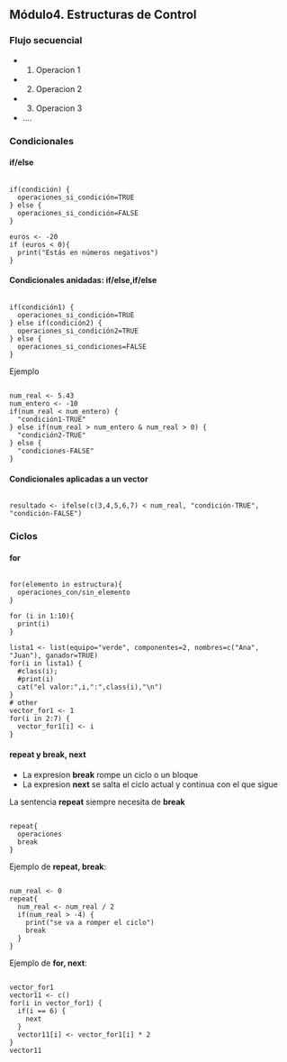 ## Módulo4. Estructuras de Control
### Flujo secuencial
- 1. Operacion 1
- 2. Operacion 2
- 3. Operacion 3
- ....

### Condicionales
#### if/else
<pre><code>
if(condición) {
  operaciones_si_condición=TRUE
} else {
  operaciones_si_condición=FALSE
}

euros <- -20
if (euros < 0){
  print("Estás en números negativos")
}
</code></pre>

#### Condicionales anidadas: if/else,if/else
<pre><code>
if(condición1) {
  operaciones_si_condición=TRUE
} else if(condición2) {
  operaciones_si_condición2=TRUE
} else { 
  operaciones_si_condiciones=FALSE
}
</code></pre>

Ejemplo
<pre><code>
num_real <- 5.43
num_entero <- -10
if(num_real < num_entero) {
  "condición1-TRUE"
} else if(num_real > num_entero & num_real > 0) {
  "condición2-TRUE"
} else {
  "condiciones-FALSE"
}
</code></pre>

#### Condicionales aplicadas a un vector
<pre><code>
resultado <- ifelse(c(3,4,5,6,7) < num_real, "condición-TRUE", "condición-FALSE")
</code></pre>

### Ciclos 
#### for
<pre><code>
for(elemento in estructura){
  operaciones_con/sin_elemento
}

for (i in 1:10){
  print(i)
}

lista1 <- list(equipo="verde", componentes=2, nombres=c("Ana", "Juan"), ganador=TRUE) 
for(i in lista1) {
  #class(i);
  #print(i)
  cat("el valor:",i,":",class(i),"\n")
}
# other
vector_for1 <- 1
for(i in 2:7) {
  vector_for1[i] <- i
}
</code></pre>

#### repeat y break, next

- La expresion **break** rompe un ciclo o un bloque
- La expresion **next** se salta el ciclo actual y continua con el que sigue

La sentencia **repeat** siempre necesita de **break**
<pre><code>
repeat{
  operaciones
  break
}
</code></pre>

Ejemplo de **repeat, break**:
<pre><code>
num_real <- 0
repeat{
  num_real <- num_real / 2
  if(num_real > -4) {
    print("se va a romper el ciclo")
    break
  }
}
</code></pre>

Ejemplo de **for, next**:
<pre><code>
vector_for1
vector11 <- c()
for(i in vector_for1) {
  if(i == 6) {
    next
  }
  vector11[i] <- vector_for1[i] * 2
}
vector11
</code></pre>

